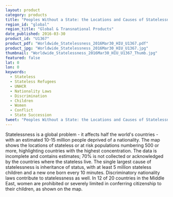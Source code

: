 ```yaml
---
layout: product
category: products
title: "Peoples Without a State: the Locations and Causes of Statelessness (30 March 2016)"
region_id: "global"
region_title: "Global & Transnational Products"
date_published: 2016-03-30
product_id: "U1367"
product_pdf: "Worldwide_Statelessness_2016Mar30_HIU_U1367.pdf"
product_jpg: "Worldwide_Statelessness_2016Mar30_HIU_U1367.jpg"
thumbnail: "Worldwide_Statelessness_2016Mar30_HIU_U1367_Thumb.jpg"
featured: false
lat: 0
lon: 0
keywords:
  - Stateless
  - Stateless Refugees
  - UNHCR
  - Nationality Laws
  - Discrimination
  - Children
  - Women
  - Conflict
  - State Succession
tweet: "Peoples Without a State: the Locations and Causes of Statelessness (30 March 2016)."
---
```

Statelessness is a global problem - it affects half the world's countries - with an estimated 10-15 million people deprived of a nationality. The map shows the locations of stateless or at risk populations numbering 500 or more, highlighting countries with the highest concentration.  The data is incomplete and contains estimates; 70% is not collected or acknowledged by the countries where the stateless live.  The single largest cause of statelessness is inheritance of status, with at least 5 million stateless children and a new one born every 10 minutes.  Discriminatory nationality laws contribute to statelessness as well.  In 12 of 20 countries in the Middle East, women are prohibited or severely limited in conferring citizenship to their children, as shown on the map.
